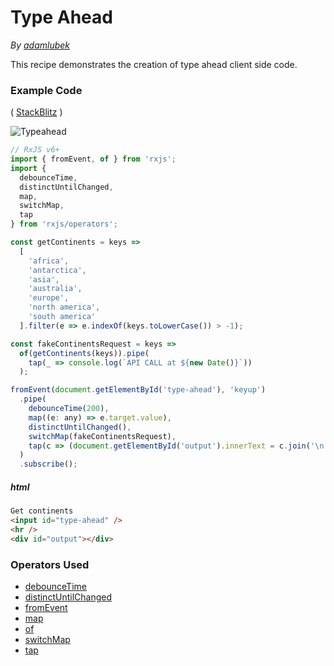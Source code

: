 # Type Ahead

_By [adamlubek](https://github.com/adamlubek)_

This recipe demonstrates the creation of type ahead client side code.



### Example Code

(
[StackBlitz](https://stackblitz.com/edit/rxjs-type-ahead?file=index.ts&devtoolsheight=50)
)

![Typeahead](https://drive.google.com/uc?export=view&id=1TdDA78dkiy5lC8A3Rz28oDq9SuaxsS45)

```js
// RxJS v6+
import { fromEvent, of } from 'rxjs';
import {
  debounceTime,
  distinctUntilChanged,
  map,
  switchMap,
  tap
} from 'rxjs/operators';

const getContinents = keys =>
  [
    'africa',
    'antarctica',
    'asia',
    'australia',
    'europe',
    'north america',
    'south america'
  ].filter(e => e.indexOf(keys.toLowerCase()) > -1);

const fakeContinentsRequest = keys =>
  of(getContinents(keys)).pipe(
    tap(_ => console.log(`API CALL at ${new Date()}`))
  );

fromEvent(document.getElementById('type-ahead'), 'keyup')
  .pipe(
    debounceTime(200),
    map((e: any) => e.target.value),
    distinctUntilChanged(),
    switchMap(fakeContinentsRequest),
    tap(c => (document.getElementById('output').innerText = c.join('\n')))
  )
  .subscribe();
```

##### html

```html
Get continents
<input id="type-ahead" />
<hr />
<div id="output"></div>
```

### Operators Used

- [debounceTime](../operators/filtering/debouncetime.md)
- [distinctUntilChanged](../operators/filtering/distinctuntilchanged.md)
- [fromEvent](../operators/creation/fromevent.md)
- [map](../operators/transformation/map.md)
- [of](../operators/creation/of.md)
- [switchMap](../operators/transformation/switchmap.md)
- [tap](../operators/utility/do.md)
